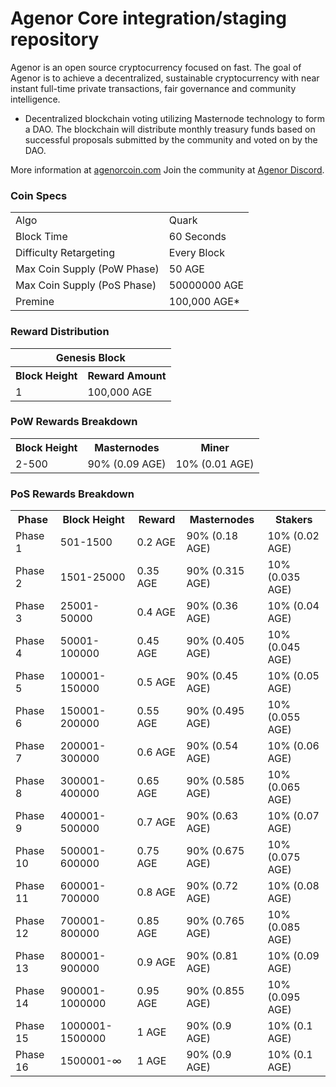 Agenor Core integration/staging repository
=====================================

Agenor is an open source cryptocurrency focused on fast.
The goal of Agenor is to achieve a decentralized, sustainable cryptocurrency with near instant full-time private transactions, fair governance and community intelligence.
- Decentralized blockchain voting utilizing Masternode technology to form a DAO. The blockchain will distribute monthly treasury funds based on successful proposals submitted by the community and voted on by the DAO.

More information at [agenorcoin.com](http://agenorcoin.com/) Join the community at [Agenor Discord](https://discordapp.com/invite/).

### Coin Specs
<table>
<tr><td>Algo</td><td>Quark</td></tr>
<tr><td>Block Time</td><td>60 Seconds</td></tr>
<tr><td>Difficulty Retargeting</td><td>Every Block</td></tr>
<tr><td>Max Coin Supply (PoW Phase)</td><td>50 AGE</td></tr>
<tr><td>Max Coin Supply (PoS Phase)</td><td>50000000 AGE</td></tr>
<tr><td>Premine</td><td>100,000 AGE*</td></tr>
</table>

### Reward Distribution

<table>
<th colspan=4>Genesis Block</th>
<tr><th>Block Height</th><th>Reward Amount</th></tr>
<tr><td>1</td><td>100,000 AGE</td></tr>
</table>

### PoW Rewards Breakdown

<table>
<th>Block Height</th><th>Masternodes</th><th>Miner</th>
<tr><td>2-500</td><td>90% (0.09 AGE)</td><td>10% (0.01 AGE)</td></tr>
</table>

### PoS Rewards Breakdown

<table>
<th>Phase</th><th>Block Height</th><th>Reward</th><th>Masternodes</th><th>Stakers</th>
<tr><td>Phase 1</td><td>501-1500</td><td>0.2 AGE</td><td>90% (0.18 AGE)</td><td>10% (0.02 AGE)</td></tr>
<tr><td>Phase 2</td><td>1501-25000</td><td>0.35 AGE</td><td>90% (0.315 AGE)</td><td>10% (0.035 AGE)</td></tr>
<tr><td>Phase 3</td><td>25001-50000</td><td>0.4 AGE</td><td>90% (0.36 AGE)</td><td>10% (0.04 AGE)</td></tr>
<tr><td>Phase 4</td><td>50001-100000</td><td>0.45 AGE</td><td>90% (0.405 AGE)</td><td>10% (0.045 AGE)</td></tr>
<tr><td>Phase 5</td><td>100001-150000</td><td>0.5 AGE</td><td>90% (0.45 AGE)</td><td>10% (0.05 AGE)</td></tr>
<tr><td>Phase 6</td><td>150001-200000</td><td>0.55 AGE</td><td>90% (0.495 AGE)</td><td>10% (0.055 AGE)</td></tr>
<tr><td>Phase 7</td><td>200001-300000</td><td>0.6 AGE</td><td>90% (0.54 AGE)</td><td>10% (0.06 AGE)</td></tr>
<tr><td>Phase 8</td><td>300001-400000</td><td>0.65 AGE</td><td>90% (0.585 AGE)</td><td>10% (0.065 AGE)</td></tr>
<tr><td>Phase 9</td><td>400001-500000</td><td>0.7 AGE</td><td>90% (0.63 AGE)</td><td>10% (0.07 AGE)</td></tr>
<tr><td>Phase 10</td><td>500001-600000</td><td>0.75 AGE</td><td>90% (0.675 AGE)</td><td>10% (0.075 AGE)</td></tr>
<tr><td>Phase 11</td><td>600001-700000</td><td>0.8 AGE</td><td>90% (0.72 AGE)</td><td>10% (0.08 AGE)</td></tr>
<tr><td>Phase 12</td><td>700001-800000</td><td>0.85 AGE</td><td>90% (0.765 AGE)</td><td>10% (0.085 AGE)</td></tr>
<tr><td>Phase 13</td><td>800001-900000</td><td>0.9 AGE</td><td>90% (0.81 AGE)</td><td>10% (0.09 AGE)</td></tr>
<tr><td>Phase 14</td><td>900001-1000000</td><td>0.95 AGE</td><td>90% (0.855 AGE)</td><td>10% (0.095 AGE)</td></tr>
<tr><td>Phase 15</td><td>1000001-1500000</td><td>1 AGE</td><td>90% (0.9 AGE)</td><td>10% (0.1 AGE)</td></tr>
<tr><td>Phase 16</td><td>1500001-∞</td><td>1 AGE</td><td>90% (0.9 AGE)</td><td>10% (0.1 AGE)</td></tr>
</table>
